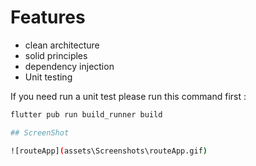 # Features

- clean architecture
- solid principles
- dependency injection
- Unit testing

If you need run a unit test please run this command first :

```bash
flutter pub run build_runner build

## ScreenShot

![routeApp](assets\Screenshots\routeApp.gif)
